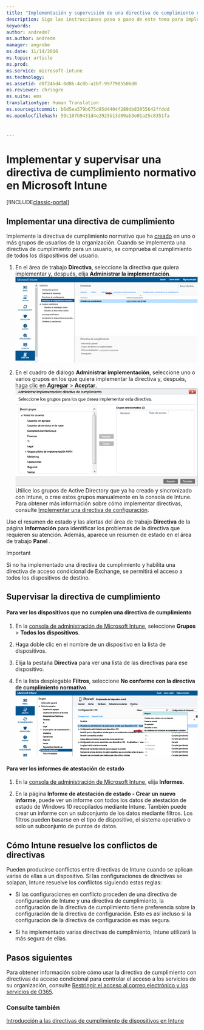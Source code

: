 ```yaml
---
title: "Implementación y supervisión de una directiva de cumplimiento normativo | Microsoft Docs"
description: Siga las instrucciones paso a paso de este tema para implementar y supervisar una directiva de cumplimiento normativo del dispositivo.
keywords: 
author: andredm7
ms.author: andredm
manager: angrobe
ms.date: 11/14/2016
ms.topic: article
ms.prod: 
ms.service: microsoft-intune
ms.technology: 
ms.assetid: d8f246d4-0d86-4c8b-a1bf-9977985506d8
ms.reviewer: chrisgre
ms.suite: ems
translationtype: Human Translation
ms.sourcegitcommit: b6d5ea579b675d85d4404f289db83055642ffddd
ms.openlocfilehash: 59c107b9431d4e2925b13d09ab3e01a25c8351fa


---
```


# <a name="deploy-and-monitor-a-device-compliance-policy-in-microsoft-intune"></a>Implementar y supervisar una directiva de cumplimiento normativo en Microsoft Intune

[!INCLUDE[classic-portal](../includes/classic-portal.md)]

## <a name="deploy-a-compliance-policy"></a>Implementar una directiva de cumplimiento
Implemente la directiva de cumplimiento normativo que ha [creado](create-a-device-compliance-policy-in-microsoft-intune.md) en uno o más grupos de usuarios de la organización. Cuando se implementa una directiva de cumplimiento para un usuario, se comprueba el cumplimiento de todos los dispositivos del usuario.

1.  En el área de trabajo **Directiva**, seleccione la directiva que quiera implementar y, después, elija **Administrar la implementación**.
![Captura de pantalla de la página de directiva de cumplimiento normativo, donde se muestra la opción de menú Administrar implementación en la parte superior](./media/intune-sa-3c-deploy-compliance-policy2.png)

2.  En el cuadro de diálogo **Administrar implementación**, seleccione uno o varios grupos en los que quiera implementar la directiva y, después, haga clic en **Agregar** > **Aceptar**.
![Captura de pantalla del cuadro de diálogo Administrar implementación](./media/intune-sa-3d-deploy-compliance-policy3-Manage.png) Utilice los grupos de Active Directory que ya ha creado y sincronizado con Intune, o cree estos grupos manualmente en la consola de Intune. Para obtener más información sobre cómo implementar directivas, consulte [Implementar una directiva de configuración](manage-settings-and-features-on-your-devices-with-microsoft-intune-policies.md).

Use el resumen de estado y las alertas del área de trabajo **Directiva** de la página **Información** para identificar los problemas de la directiva que requieren su atención. Además, aparece un resumen de estado en el área de trabajo **Panel** .

> [!IMPORTANT]
> Si no ha implementado una directiva de cumplimiento y habilita una directiva de acceso condicional de Exchange, se permitirá el acceso a todos los dispositivos de destino.

## <a name="monitor-the-compliance-policy"></a>Supervisar la directiva de cumplimiento

#### <a name="to-view-devices-that-do-not-conform-to-a-compliance-policy"></a>Para ver los dispositivos que no cumplen una directiva de cumplimiento

1.  En la [consola de administración de Microsoft Intune](https://manage.microsoft.com), seleccione **Grupos** > **Todos los dispositivos**.

2.  Haga doble clic en el nombre de un dispositivo en la lista de dispositivos.

3.  Elija la pestaña **Directiva** para ver una lista de las directivas para ese dispositivo.

4.  En la lista desplegable **Filtros**, seleccione **No conforme con la directiva de cumplimiento normativo**.
![Captura de pantalla que muestra la lista de opciones de la lista de filtros](./media/intune-sa-3e-view-device-noncompliance.png)

#### <a name="to-view-the-health-attestation-reports"></a>Para ver los informes de atestación de estado

1.  En la [consola de administración de Microsoft Intune](https://manage.microsoft.com), elija **Informes**.

2.  En la página **Informe de atestación de estado - Crear un nuevo informe**, puede ver un informe con todos los datos de atestación de estado de Windows 10 recopilados mediante Intune. También puede crear un informe con un subconjunto de los datos mediante filtros. Los filtros pueden basarse en el tipo de dispositivo, el sistema operativo o solo un subconjunto de puntos de datos.

## <a name="how-intune-resolves-policy-conflicts"></a>Cómo Intune resuelve los conflictos de directivas
Pueden producirse conflictos entre directivas de Intune cuando se aplican varias de ellas a un dispositivo. Si las configuraciones de directivas se solapan, Intune resuelve los conflictos siguiendo estas reglas:

-   Si las configuraciones en conflicto proceden de una directiva de configuración de Intune y una directiva de cumplimiento, la configuración de la directiva de cumplimiento tiene preferencia sobre la configuración de la directiva de configuración. Esto es así incluso si la configuración de la directiva de configuración es más segura.

-   Si ha implementado varias directivas de cumplimiento, Intune utilizará la más segura de ellas.

## <a name="next-steps"></a>Pasos siguientes
Para obtener información sobre cómo usar la directiva de cumplimiento con directivas de acceso condicional para controlar el acceso a los servicios de su organización, consulte [Restringir el acceso al correo electrónico y los servicios de O365](restrict-access-to-email-and-o365-services-with-microsoft-intune.md).


### <a name="see-also"></a>Consulte también
[Introducción a las directivas de cumplimiento de dispositivos en Intune](introduction-to-device-compliance-policies-in-microsoft-intune.md)



<!--HONumber=Dec16_HO2-->


